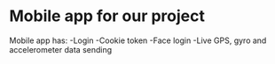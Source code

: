 # Mobile app for our project

Mobile app has:
-Login
-Cookie token
-Face login
-Live GPS, gyro and accelerometer data sending

